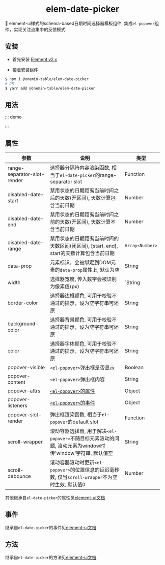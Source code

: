 <h1 align="center">elem-date-picker</h1>

🚀 element-ui样式的schema-based日期时间选择器模板组件, 集成`el-popover`组件，实现关注点集中的反馈模式.

## 安装

* 首先安装 [Element v2.x](https://github.com/ElemeFE/element)

* 接着安装组件

```bash
$ npm i @onemin-table/elem-date-picker
# OR
$ yarn add @onemin-table/elem-date-picker
```

## 用法

::: demo
<template>
  <div>
    <button @click="active = !active">切换</button>
    <elem-date-picker
      v-model="foo"
      type="daterange"
      :width="300"
      :disabled-date-start="3"
      :disabled-date-end="10"
      :disabled-date-range="[1, 1]"
      :range-separator-slot-render="rangeSeparatorSlotRender"
      :popover-visible="active"
      :border-color="active ? 'red' : ''"
      popover-content="content"
      @change="onChange"
    />
  </div>
</template>

<script>
  export default {
    data() {
      return {
        foo: [],

        active: false,
      };
    },

    methods: {
      rangeSeparatorSlotRender() {
        return <i class="el-icon-time" />;
      },

      onChange(...args) {
        console.warn(args);
      },
    },
  };
</script>
:::


## 属性

| 参数        | 说明           | 类型  |
| ------------- |---------------| ------|
| range-separator-slot-render | 选择器分隔符内容渲染函数, 相当于`el-date-picker`的range-separator slot | Function |
| disabled-date-start | 禁用状态的日期距离当前时间之后的天数(开区间), 天数计算包含当前日期 | Number |
| disabled-date-end | 禁用状态的日期距离当前时间之前的天数(开区间), 天数计算不含当前日期 | Number |
| disabled-date-range | 禁用状态的日期距离当前时间的天数区间(闭区间), [start, end], start的天数计算包含当前日期 | `Array<Number>` |
| data-prop | 元素标识，会被绑定到DOM元素的`data-prop`属性上, 默认为空 | String |
| width | 选择器宽度, 传入数字会被识别为像素值(px) | `String|Number` |
| border-color | 选择器边框颜色, 可用于校验不通过的提示，设为空字符串可还原 | String |
| background-color | 选择器背景颜色, 可用于校验不通过的提示，设为空字符串可还原 | String |
| color | 选择器字体颜色, 可用于校验不通过的提示，设为空字符串可还原 | String |
| popover-visible | `<el-popover>`弹出框是否显示 | Boolean |
| popover-content | `<el-popover>`弹出框内容 | String |
| popover-attrs | [`<el-popover>`的属性](https://element.eleme.cn/#/zh-CN/component/popover#attributes) | Object |
| popover-listeners | [`<el-popover>`的事件](https://element.eleme.cn/#/zh-CN/component/popover#events) | Object |
| popover-slot-render | 弹出框渲染函数, 相当于`el-popover`的default slot | Function |
| scroll-wrapper | 滚动容器选择器, 用于解决`<el-popover>`不随目标元素滚动的问题, 滚动元素为window时传'window'字符串, 默认值空 | String |
| scroll-debounce | 滚动容器滚动时更新`<el-popover>`的位置信息的延迟毫秒数, 仅当`scroll-wrapper`不为空时生效, 默认值0 | Number |

其他继承自`el-date-picker`的属性见[element-ui文档](https://element.eleme.cn/#/zh-CN/component/date-picker#attributes)

## 事件

继承自`el-date-picker`的事件见[element-ui文档](https://element.eleme.cn/#/zh-CN/component/date-picker#events)

## 方法

继承自`el-date-picker`的方法见[element-ui文档](https://element.eleme.cn/#/zh-CN/component/date-picker#methods)

